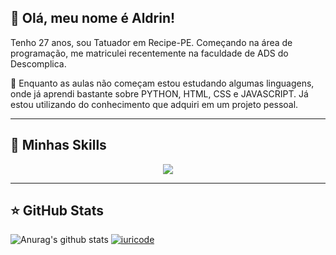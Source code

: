 ## 💜 Olá, meu nome é Aldrin!
Tenho 27 anos, sou Tatuador em Recipe-PE.
Começando na área de programação, me matriculei recentemente na faculdade de ADS do Descomplica.

🔭 Enquanto as aulas não começam estou estudando algumas linguagens, onde já aprendi bastante sobre PYTHON, HTML, CSS e JAVASCRIPT. Já estou utilizando do conhecimento que adquiri em um projeto pessoal.

---

## 🚀 Minhas Skills

<p align="center">
  <a href="https://skillicons.dev">
    <img src="https://skillicons.dev/icons?i=html,css,js,python" />
  </a>
</p>

---

## ⭐ GitHub Stats

![Anurag's github stats](https://github-readme-stats.vercel.app/api?username=matheusaldrin&show_icons=true&hide=contribs,prs&cache_seconds=86400&theme=radical)
[![iuricode](https://github-readme-stats.vercel.app/api/top-langs/?username=matheusaldrin&hide=html&layout=compact&theme=radical)](https://github.com/anuraghazra/github-readme-stats)
